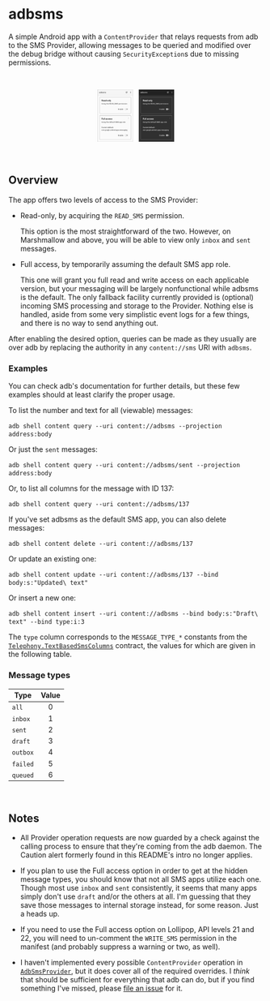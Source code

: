 # adbsms

A simple Android app with a `ContentProvider` that relays requests from adb to
the SMS Provider, allowing messages to be queried and modified over the debug
bridge without causing `SecurityException`s due to missing permissions.

<br />

<p align="center">
<img src="images/screenshots.png"
alt="Screenshots of the app in light and dark modes."
width="30%" />
</p>

<br />

## Overview

The app offers two levels of access to the SMS Provider:

+ Read-only, by acquiring the `READ_SMS` permission.

  This option is the most straightforward of the two. However, on Marshmallow
  and above, you will be able to view only `inbox` and `sent` messages.

+ Full access, by temporarily assuming the default SMS app role.

  This one will grant you full read and write access on each applicable version,
  but your messaging will be largely nonfunctional while adbsms is the default.
  The only fallback facility currently provided is (optional) incoming SMS
  processing and storage to the Provider. Nothing else is handled, aside from
  some very simplistic event logs for a few things, and there is no way to send
  anything out.

After enabling the desired option, queries can be made as they usually are over
adb by replacing the authority in any `content://sms` URI with `adbsms`.

### Examples

You can check adb's documentation for further details, but these few examples
should at least clarify the proper usage.

To list the number and text for all (viewable) messages:

```
adb shell content query --uri content://adbsms --projection address:body
```

Or just the `sent` messages:

```
adb shell content query --uri content://adbsms/sent --projection address:body
```

Or, to list all columns for the message with ID 137:

```
adb shell content query --uri content://adbsms/137
```

If you've set adbsms as the default SMS app, you can also delete messages:

```
adb shell content delete --uri content://adbsms/137
```

Or update an existing one:

```
adb shell content update --uri content://adbsms/137 --bind body:s:"Updated\ text"
```

Or insert a new one:

```
adb shell content insert --uri content://adbsms --bind body:s:"Draft\ text" --bind type:i:3
```

The `type` column corresponds to the `MESSAGE_TYPE_*` constants from the
[`Telephony.TextBasedSmsColumns`][columns] contract, the values for which are
given in the following table.

### Message types

| Type     | Value |
|----------|:-----:|
| `all`    |   0   |
| `inbox`  |   1   |
| `sent`   |   2   |
| `draft`  |   3   |
| `outbox` |   4   |
| `failed` |   5   |
| `queued` |   6   |

<br /> 

## Notes

+ All Provider operation requests are now guarded by a check against the calling 
  process to ensure that they're coming from the adb daemon. The Caution alert
  formerly found in this README's intro no longer applies.   

+ If you plan to use the Full access option in order to get at the hidden
  message types, you should know that not all SMS apps utilize each one. Though
  most use `inbox` and `sent` consistently, it seems that many apps simply don't
  use `draft` and/or the others at all. I'm guessing that they save those
  messages to internal storage instead, for some reason. Just a heads up.

+ If you need to use the Full access option on Lollipop, API levels 21 and 22,
  you will need to un-comment the `WRITE_SMS` permission in the manifest (and
  probably suppress a warning or two, as well).

+ I haven't implemented every possible `ContentProvider` operation in
  [`AdbSmsProvider`][provider], but it does cover all of the required overrides.
  I _think_ that should be sufficient for everything that adb can do, but if you
  find something I've missed, please [file an issue][issue] for it.

[columns]: https://developer.android.com/reference/android/provider/Telephony.TextBasedSmsColumns

[provider]: app/src/main/kotlin/dev/gonodono/adbsms/AdbSmsProvider.kt

[issue]: https://github.com/gonodono/adbsms/issues/new